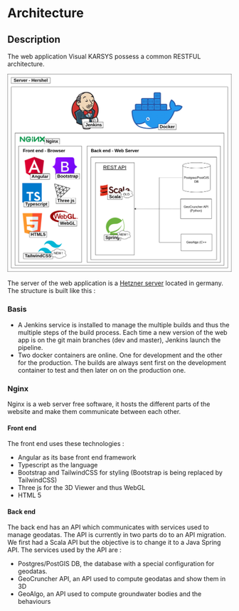# Architecture
## Description
The web application Visual KARSYS possess a common RESTFUL architecture.

![Architecture of the Visual KARSYS](../imgs/Archi.png)

The server of the web application is a [Hetzner server](https://www.hetzner.com/) located in germany.
The structure is built like this :

### Basis
- A Jenkins service is installed to manage the multiple builds and thus the multiple steps of the build process. Each time a new version of the web app is on the git main branches (dev and master), Jenkins launch the pipeline.
- Two docker containers are online. One for development and the other for the production. The builds are always sent first on the development container to test and then later on on the production one.

### Nginx
Nginx is a web server free software, it hosts the different parts of the website and make them communicate between each other.

#### Front end
The front end uses these technologies :
- Angular as its base front end framework
- Typescript as the language
- Bootstrap and TailwindCSS for styling (Bootstrap is being replaced by TailwindCSS)
- Three js for the 3D Viewer and thus WebGL
- HTML 5

#### Back end
The back end has an API which communicates with services used to manage geodatas.
The API is currently in two parts do to an API migration.
We first had a Scala API but the objective is to change it to a Java Spring API.
The services used by the API are :
- Postgres/PostGIS DB, the database with a special configuration for geodatas.
- GeoCruncher API, an API used to compute geodatas and show them in 3D
- GeoAlgo, an API used to compute groundwater bodies and the behaviours
